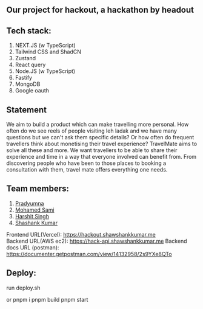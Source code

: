 ## Our project for hackout, a hackathon by headout

## Tech stack:
1. NEXT.JS (w TypeScript)
2. Tailwind CSS and ShadCN
3. Zustand
4. React query
5. Node.JS (w TypeScript)
6. Fastify
7. MongoDB
8. Google oauth

## Statement 
We aim to build a product which can make travelling more personal. How often do we see reels of people visiting leh ladak and we have many questions but we can't ask them specific details? Or how often do frequent travellers think about monetising their travel experience? TravelMate aims to solve all these and more. We want travellers to be able to share their experience and time in a way that everyone involved can benefit from. From discovering people who have been to those places to booking a consultation with them, travel mate offers everything one needs.

## Team members:
1. [Pradyumna](https://github.com/YARE0909)
2. [Mohamed Sami](https://github.com/sm-sami)
3. [Harshit Singh](https://github.com/whiletrueee)
4. [Shashank Kumar](https://github.com/shawshankkumar)

Frontend URL(Vercel): https://hackout.shawshankkumar.me </br>
Backend URL(AWS ec2): https://hack-api.shawshankkumar.me
Backend docs URL (postman): https://documenter.getpostman.com/view/14132958/2s9YXe8QTo

## Deploy:
run deploy.sh

or
pnpm i
pnpm build
pnpm start
